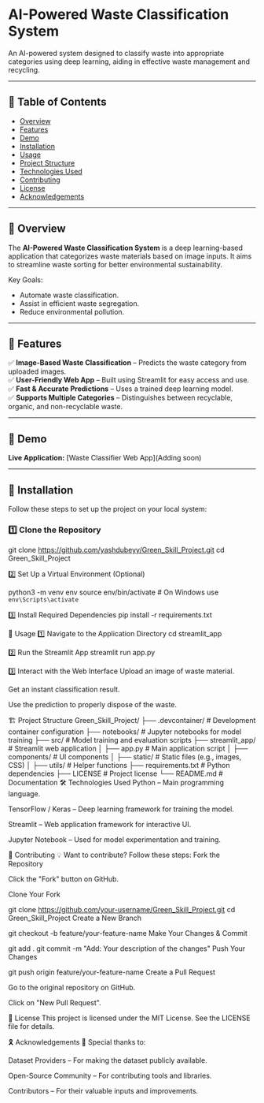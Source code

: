 # AI-Powered Waste Classification System

An AI-powered system designed to classify waste into appropriate categories using deep learning, aiding in effective waste management and recycling.

---

## 📌 Table of Contents

- [Overview](#overview)
- [Features](#features)
- [Demo](#demo)
- [Installation](#installation)
- [Usage](#usage)
- [Project Structure](#project-structure)
- [Technologies Used](#technologies-used)
- [Contributing](#contributing)
- [License](#license)
- [Acknowledgements](#acknowledgements)

---

## 📖 Overview

The **AI-Powered Waste Classification System** is a deep learning-based application that categorizes waste materials based on image inputs. It aims to streamline waste sorting for better environmental sustainability.

Key Goals:
- Automate waste classification.
- Assist in efficient waste segregation.
- Reduce environmental pollution.

---

## 🌟 Features

✅ **Image-Based Waste Classification** – Predicts the waste category from uploaded images.  
✅ **User-Friendly Web App** – Built using Streamlit for easy access and use.  
✅ **Fast & Accurate Predictions** – Uses a trained deep learning model.  
✅ **Supports Multiple Categories** – Distinguishes between recyclable, organic, and non-recyclable waste.  

---

## 🎥 Demo

**Live Application:** [Waste Classifier Web App](Adding soon)  

---

## 🔧 Installation

Follow these steps to set up the project on your local system:

### 1️⃣ Clone the Repository

git clone https://github.com/yashdubeyy/Green_Skill_Project.git
cd Green_Skill_Project

2️⃣ Set Up a Virtual Environment (Optional)

python3 -m venv env
source env/bin/activate  # On Windows use `env\Scripts\activate`

3️⃣ Install Required Dependencies
pip install -r requirements.txt

🚀 Usage
1️⃣ Navigate to the Application Directory
cd streamlit_app

2️⃣ Run the Streamlit App
streamlit run app.py

3️⃣ Interact with the Web Interface
Upload an image of waste material.

Get an instant classification result.

Use the prediction to properly dispose of the waste.

🏗 Project Structure
Green_Skill_Project/
├── .devcontainer/        # Development container configuration
├── notebooks/            # Jupyter notebooks for model training
├── src/                  # Model training and evaluation scripts
├── streamlit_app/        # Streamlit web application
│   ├── app.py            # Main application script
│   ├── components/       # UI components
│   ├── static/           # Static files (e.g., images, CSS)
│   ├── utils/            # Helper functions
├── requirements.txt      # Python dependencies
├── LICENSE               # Project license
└── README.md             # Documentation
🛠 Technologies Used
Python – Main programming language.

TensorFlow / Keras – Deep learning framework for training the model.

Streamlit – Web application framework for interactive UI.

Jupyter Notebook – Used for model experimentation and training.

🤝 Contributing
💡 Want to contribute? Follow these steps:
Fork the Repository

Click the "Fork" button on GitHub.

Clone Your Fork

git clone https://github.com/your-username/Green_Skill_Project.git
cd Green_Skill_Project
Create a New Branch


git checkout -b feature/your-feature-name
Make Your Changes & Commit


git add .
git commit -m "Add: Your description of the changes"
Push Your Changes


git push origin feature/your-feature-name
Create a Pull Request

Go to the original repository on GitHub.

Click on "New Pull Request".

📜 License
This project is licensed under the MIT License. See the LICENSE file for details.

🎗 Acknowledgements
🙏 Special thanks to:

Dataset Providers – For making the dataset publicly available.

Open-Source Community – For contributing tools and libraries.

Contributors – For their valuable inputs and improvements.

